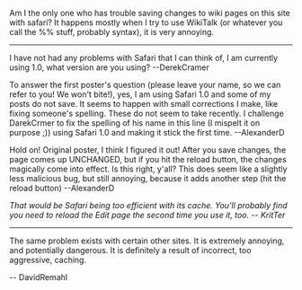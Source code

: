 Am I the only one who has trouble saving changes to wiki pages on this site with safari? It happens mostly when I try to use WikiTalk (or whatever you call the %% stuff, probably syntax), it is very annoying.

----

I have not had any problems with Safari that I can think of, I am currently using 1.0, what version are you using?  --DerekCramer

To answer the first poster's question (please leave your name, so we can refer to you!  We won't bite!), yes, I am using Safari 1.0 and some of my posts do not save.  It seems to happen with small corrections I make, like fixing someone's spelling.  These do not seem to take recently.  I challenge DarekCrmer to fix the spelling of his name  in this line (I mispelt it on purpose ;)) using Safari 1.0 and making it stick the first time.  --AlexanderD

Hold on!  Original poster, I think I figured it out!  After you save changes, the page comes up UNCHANGED, but if you hit the reload button, the changes magically come into effect.  Is this right, y'all? This does seem like a slightly less malicious bug, but still annoying, because it adds another step (hit the reload button) --AlexanderD

*That would be Safari being too efficient with its cache. You'll probably find you need to reload the Edit page the second time you use it, too. -- KritTer*

----

The same problem exists with certain other sites. It is extremely annoying, and potentially dangerous. It is definitely a result of incorrect, too aggressive, caching.

-- DavidRemahl
